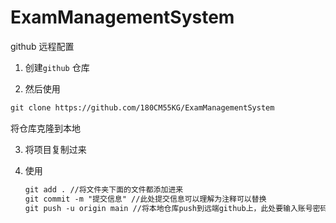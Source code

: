 # ExamManagementSystem
github 远程配置

1. 创建`github` 仓库

2. 然后使用

```txt
git clone https://github.com/180CM55KG/ExamManagementSystem
```

将仓库克隆到本地

3. 将项目复制过来

4. 使用

   ```txt
   git add . //将文件夹下面的文件都添加进来
   git commit -m "提交信息" //此处提交信息可以理解为注释可以替换
   git push -u origin main //将本地仓库push到远端github上，此处要输入账号密码
   ```

   
